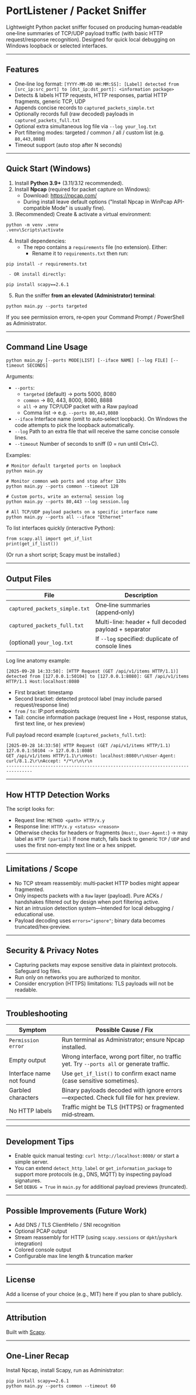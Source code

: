 # PortListener / Packet Sniffer

Lightweight Python packet sniffer focused on producing human‑readable one‑line summaries of TCP/UDP payload traffic (with basic HTTP request/response recognition). Designed for quick local debugging on Windows loopback or selected interfaces.

---
## Features
- One‑line log format: `[YYYY-MM-DD HH:MM:SS]: [Label] detected from [src_ip:src_port] to [dst_ip:dst_port]: <information package>`
- Detects & labels HTTP requests, HTTP responses, partial HTTP fragments, generic TCP, UDP
- Appends concise records to `captured_packets_simple.txt`
- Optionally records full (raw decoded) payloads in `captured_packets_full.txt`
- Optional extra simultaneous log file via `--log your_log.txt`
- Port filtering modes: targeted / common / all / custom list (e.g. `80,443,8080`)
- Timeout support (auto stop after N seconds)

---
## Quick Start (Windows)
1. Install **Python 3.9+** (3.11/3.12 recommended).
2. Install **Npcap** (required for packet capture on Windows):
   - Download: https://npcap.com/
   - During install leave default options ("Install Npcap in WinPcap API-compatible Mode" is usually fine).
3. (Recommended) Create & activate a virtual environment:
```
python -m venv .venv
.venv\Scripts\activate
```
4. Install dependencies:
   - The repo contains a `requirements` file (no extension). Either:
     - Rename it to `requirements.txt` then run:
```
pip install -r requirements.txt
```
     - OR install directly:
```
pip install scapy==2.6.1
```
5. Run the sniffer **from an elevated (Administrator) terminal**:
```
python main.py --ports targeted
```

If you see permission errors, re‑open your Command Prompt / PowerShell as Administrator.

---
## Command Line Usage
```
python main.py [--ports MODE|LIST] [--iface NAME] [--log FILE] [--timeout SECONDS]
```
Arguments:
- `--ports`:
  - `targeted` (default) → ports 5000, 8080
  - `common` → 80, 443, 8000, 8080, 8888
  - `all` → any TCP/UDP packet with a Raw payload
  - Comma list → e.g. `--ports 80,443,8080`
- `--iface` Interface name (omit to auto‑select loopback). On Windows the code attempts to pick the loopback automatically.
- `--log` Path to an extra file that will receive the same concise console lines.
- `--timeout` Number of seconds to sniff (0 = run until Ctrl+C).

Examples:
```
# Monitor default targeted ports on loopback
python main.py

# Monitor common web ports and stop after 120s
python main.py --ports common --timeout 120

# Custom ports, write an external session log
python main.py --ports 80,443 --log session.log

# All TCP/UDP payload packets on a specific interface name
python main.py --ports all --iface "Ethernet"
```
To list interfaces quickly (interactive Python):
```
from scapy.all import get_if_list
print(get_if_list())
```
(Or run a short script; Scapy must be installed.)

---
## Output Files
| File | Description |
|------|-------------|
| `captured_packets_simple.txt` | One‑line summaries (append‑only) |
| `captured_packets_full.txt` | Multi-line: header + full decoded payload + separator |
| (optional) `your_log.txt` | If `--log` specified: duplicate of console lines |

Log line anatomy example:
```
[2025-09-28 14:33:50]: [HTTP Request (GET /api/v1/items HTTP/1.1)] detected from [127.0.0.1:50104] to [127.0.0.1:8080]: GET /api/v1/items HTTP/1.1 Host:localhost:8080
```
- First bracket: timestamp
- Second bracket: detected protocol label (may include parsed request/response line)
- `from` / `to`: IP:port endpoints
- Tail: concise information package (request line + Host, response status, first text line, or hex preview)

Full payload record example (`captured_packets_full.txt`):
```
[2025-09-28 14:33:50] HTTP Request (GET /api/v1/items HTTP/1.1) 127.0.0.1:50104 -> 127.0.0.1:8080
GET /api/v1/items HTTP/1.1\r\nHost: localhost:8080\r\nUser-Agent: curl/8.1.2\r\nAccept: */*\r\n\r\n
--------------------------------------------------------------------------------
```

---
## How HTTP Detection Works
The script looks for:
- Request line: `METHOD <path> HTTP/x.y`
- Response line: `HTTP/x.y <status> <reason>`
- Otherwise checks for headers or fragments (`Host:`, `User-Agent:`) → may label as `HTTP (partial)`
If none match, falls back to generic `TCP` / `UDP` and uses the first non-empty text line or a hex snippet.

---
## Limitations / Scope
- No TCP stream reassembly: multi‑packet HTTP bodies might appear fragmented.
- Only inspects packets with a `Raw` layer (payload). Pure ACKs / handshakes filtered out by design when port filtering active.
- Not an intrusion detection system—intended for local debugging / educational use.
- Payload decoding uses `errors="ignore"`; binary data becomes truncated/hex‑preview.

---
## Security & Privacy Notes
- Capturing packets may expose sensitive data in plaintext protocols. Safeguard log files.
- Run only on networks you are authorized to monitor.
- Consider encryption (HTTPS) limitations: TLS payloads will not be readable.

---
## Troubleshooting
| Symptom | Possible Cause / Fix |
|---------|----------------------|
| `Permission error` | Run terminal as Administrator; ensure Npcap installed. |
| Empty output | Wrong interface, wrong port filter, no traffic yet. Try `--ports all` or generate traffic. |
| Interface name not found | Use `get_if_list()` to confirm exact name (case sensitive sometimes). |
| Garbled characters | Binary payloads decoded with ignore errors—expected. Check full file for hex preview. |
| No HTTP labels | Traffic might be TLS (HTTPS) or fragmented mid‑stream. |

---
## Development Tips
- Enable quick manual testing: `curl http://localhost:8080/` or start a simple server.
- You can extend `detect_http_label` or `get_information_package` to support more protocols (e.g., DNS, MQTT) by inspecting payload signatures.
- Set `DEBUG = True` in `main.py` for additional payload previews (truncated).

---
## Possible Improvements (Future Work)
- Add DNS / TLS ClientHello / SNI recognition
- Optional PCAP output
- Stream reassembly for HTTP (using `scapy.sessions` or `dpkt`/`pyshark` integration)
- Colored console output
- Configurable max line length & truncation marker

---
## License
Add a license of your choice (e.g., MIT) here if you plan to share publicly.

---
## Attribution
Built with [Scapy](https://scapy.net/).

---
## One-Liner Recap
Install Npcap, install Scapy, run as Administrator:
```
pip install scapy==2.6.1
python main.py --ports common --timeout 60
```

